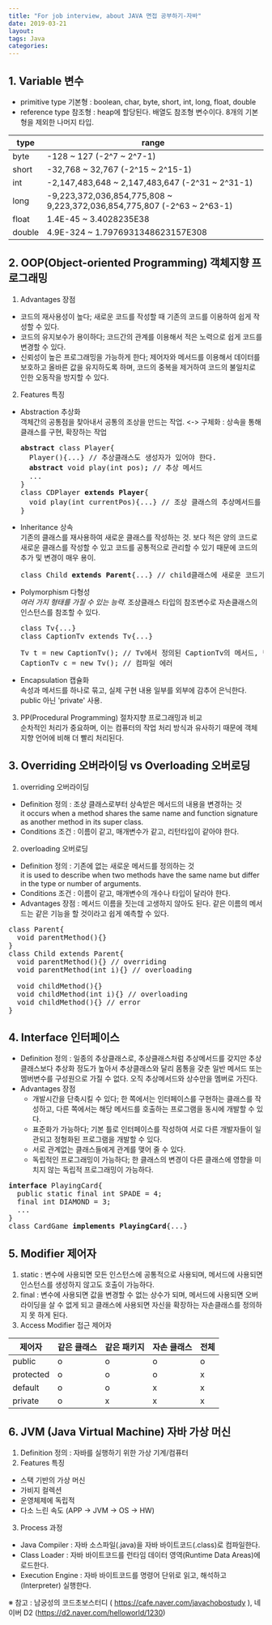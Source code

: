 ```yaml
---
title: "For job interview, about JAVA 면접 공부하기-자바"
date: 2019-03-21
layout:
tags: Java
categories:
---
```


## 1. Variable 변수
- primitive type 기본형 : boolean, char, byte, short, int, long, float, double
- reference type 참조형 : heap에 할당된다. 배열도 참조형 변수이다. 8개의 기본형을 제외한 나머지 타입.

| type |                                range                                    |
|------|-------------------------------------------------------------------------|
|byte  | -128 ~ 127 (-2^7 ~ 2^7-1)                                               | 
|short | -32,768 ~ 32,767 (-2^15 ~ 2^15-1)                                       |
|int   | -2,147,483,648 ~ 2,147,483,647 (-2^31 ~ 2^31-1)                         |
|long  | -9,223,372,036,854,775,808 ~ 9,223,372,036,854,775,807 (-2^63 ~ 2^63-1) |
|float | 1.4E-45 ~ 3.4028235E38                                                  |
|double| 4.9E-324 ~ 1.7976931348623157E308                                       |


## 2. OOP(Object-oriented Programming) 객체지향 프로그래밍
1) Advantages 장점 
  - 코드의 재사용성이 높다; 새로운 코드를 작성할 때 기존의 코드를 이용하여 쉽게 작성할 수 있다.
  - 코드의 유지보수가 용이하다; 코드간의 관계를 이용해서 적은 노력으로 쉽게 코드를 변경할 수 있다.
  - 신뢰성이 높은 프로그래밍을 가능하게 한다; 제어자와 메서드를 이용해서 데이터를 보호하고 올바른 값을 유지하도록 하며, 코드의 중복을 제거하여 코드의 불일치로 인한 오동작을 방지할 수 있다.
2) Features 특징
  - Abstraction 추상화<br>
    객체간의 공통점을 찾아내서 공통의 조상을 만드는 작업. <-> 구체화 : 상속을 통해 클래스를 구현, 확장하는 작업<br>
    <pre>
    <b>abstract</b> class Player{
      Player(){...} // 추상클래스도 생성자가 있어야 한다.
      <b>abstract</b> void play(int pos)<b>;</b> // 추상 메서드
      ...
    }
    class CDPlayer <b>extends Player</b>{
      void play(int currentPos){...} // 조상 클래스의 추상메서드를 구현한다.
    }
    </pre>
  - Inheritance 상속<br>
    기존의 클래스를 재사용하여 새로운 클래스를 작성하는 것. 보다 적은 양의 코드로 새로운 클래스를 작성할 수 있고 코드를 공통적으로 관리할 수 있기 때문에 코드의 추가 및 변경이 매우 용이.<br>
    <pre>class Child <b>extends Parent</b>{...} // child클래스에 새로운 코드가 추가되어도 Parent클래스는 영양 받지 않는다.</pre>
  - Polymorphism 다형성<br>
    <I>여러 가지 형태를 가질 수 있는 능력.</I> 조상클래스 타입의 참조변수로 자손클래스의 인스턴스를 참조할 수 있다.<br>
    <pre>
    class Tv{...} 
    class CaptionTv extends Tv{...}
    </pre>
    <pre>
    Tv t = new CaptionTv(); // Tv에서 정의된 CaptionTv의 메서드, 변수 등을 Tv에서 참조 가능
    CaptionTv c = new Tv(); // 컴파일 에러
    </pre>
  - Encapsulation 캡슐화<br>
    속성과 메서드를 하나로 묶고, 실제 구현 내용 일부를 외부에 감추어 은닉한다. public 아닌 'private' 사용.
3) PP(Procedural Programming) 절차지향 프로그래밍과 비교<br>
  순차적인 처리가 중요하며, 이는 컴퓨터의 작업 처리 방식과 유사하기 때문에 객체지향 언어에 비해 더 빨리 처리된다.
  
  
## 3. Overriding 오버라이딩 vs Overloading 오버로딩
1) overriding 오버라이딩                          
  - Definition 정의 : 조상 클래스로부터 상속받은 메서드의 내용을 변경하는 것<br>
  it occurs when a method shares the same name and function signature as another method in its super class.
  - Conditions 조건 : 이름이 같고, 매개변수가 같고, 리턴타입이 같아야 한다.
2) overloading 오버로딩
  - Definition 정의 : 기존에 없는 새로운 메서드를 정의하는 것<br>
  it is used to describe when two methods have the same name but differ in the type or number of arguments.
  - Conditions 조건 : 이름이 같고, 매개변수의 개수나 타입이 달라야 한다.
  - Advantages 장점 : 메서드 이름을 짓는데 고생하지 않아도 된다. 같은 이름의 메서드는 같은 기능을 할 것이라고 쉽게 예측할 수 있다. 
<pre>
class Parent{
  void parentMethod(){}
}
class Child extends Parent{
  void parentMethod(){} // overriding
  void parentMethod(int i){} // overloading

  void childMethod(){}
  void childMethod(int i){} // overloading
  void childMethod(){} // error
}
</pre>


## 4. Interface 인터페이스
- Definition 정의 : 일종의 추상클래스로, 추상클래스처럼 추상메서드를 갖지만 추상클래스보다 추상화 정도가 높아서 추상클래스와 달리 몸통을 갖춘 일반 메서드 또는 멤버변수를 구성원으로 가질 수 없다. 오직 추상메서드와 상수만을 멤버로 가진다.
- Advantages 장점
  - 개발시간을 단축시킬 수 있다; 한 쪽에서는 인터페이스를 구현하는 클래스를 작성하고, 다른 쪽에서는 해당 메서드를 호출하는 프로그램을 동시에 개발할 수 있다.
  - 표준화가 가능하다; 기본 틀로 인터페이스를 작성하여 서로 다른 개발자들이 일관되고 정형화된 프로그램을 개발할 수 있다.
  - 서로 관계없는 클래스들에게 관계를 맺어 줄 수 있다.
  - 독립적인 프로그래밍이 가능하다; 한 클래스의 변경이 다른 클래스에 영향을 미치지 않는 독립적 프로그래밍이 가능하다.
<pre>
<b>interface</b> PlayingCard{
  public static final int SPADE = 4;
  final int DIAMOND = 3;
  ...
}
class CardGame <b>implements PlayingCard</b>{...}
</pre>


## 5. Modifier 제어자
1) static : 변수에 사용되면 모든 인스턴스에 공통적으로 사용되며, 메서드에 사용되면 인스턴스를 생성하지 않고도 호출이 가능하다.
2) final : 변수에 사용되면 값을 변경할 수 없는 상수가 되며, 메서드에 사용되면 오버라이딩을 살 수 없게 되고 클래스에 사용되면 자신을 확장하는 자손클래스를 정의하지 못 하게 된다.
3) Access Modifier 접근 제어자

|  제어자  | 같은 클래스 | 같은 패키지 | 자손 클래스 | 전체 |
|---------|-------------|-----------|-------------|-----|
|public   |      o      |     o     |      o      |  o  |
|protected|      o      |     o     |      o      |  x  |
|default  |      o      |     o     |      x      |  x  |
|private  |      o      |     x     |      x      |  x  |



## 6. JVM (Java Virtual Machine) 자바 가상 머신
1) Definition 정의 : 자바를 실행하기 위한 가상 기계/컴퓨터
2) Features 특징
  - 스택 기반의 가상 머신
  - 가비지 컬렉션
  - 운영체제에 독립적
  - 다소 느린 속도 (APP -> JVM -> OS -> HW)
3) Process 과정
  - Java Compiler : 자바 소스파일(.java)을 자바 바이트코드(.class)로 컴파일한다.
  - Class Loader : 자바 바이트코드를 런타임 데이터 영역(Runtime Data Areas)에 로드한다.
  - Execution Engine : 자바 바이트코드를 명령어 단위로 읽고, 해석하고(Interpreter) 실행한다.



※ 참고 : 남궁성의 코드초보스터디 ( https://cafe.naver.com/javachobostudy ), 네이버 D2 (https://d2.naver.com/helloworld/1230)
